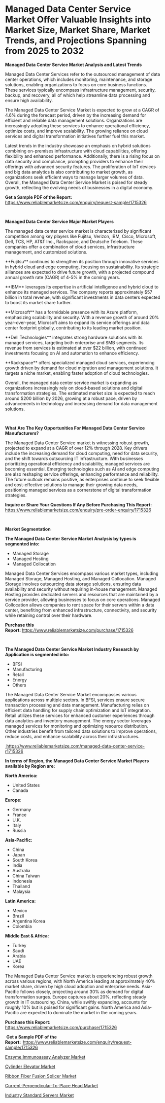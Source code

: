 <p><h1>Managed Data Center Service Market Offer Valuable Insights into Market Size, Market Share, Market Trends, and Projections Spanning from 2025 to 2032</h1></p><p><strong>Managed Data Center Service Market Analysis and Latest Trends</strong></p>
<p><p>Managed Data Center Services refer to the outsourced management of data center operations, which includes monitoring, maintenance, and storage solutions, enabling organizations to focus on core business functions. These services typically encompass infrastructure management, security, backup, and recovery, all of which help streamline data processing and ensure high availability.</p><p>The Managed Data Center Service Market is expected to grow at a CAGR of 4.6% during the forecast period, driven by the increasing demand for efficient and reliable data management solutions. Organizations are increasingly adopting these services to enhance operational efficiency, optimize costs, and improve scalability. The growing reliance on cloud services and digital transformation initiatives further fuel this market.</p><p>Latest trends in the industry showcase an emphasis on hybrid solutions combining on-premises infrastructure with cloud capabilities, offering flexibility and enhanced performance. Additionally, there is a rising focus on data security and compliance, prompting providers to enhance their offerings with advanced security features. The proliferation of IoT devices and big data analytics is also contributing to market growth, as organizations seek efficient ways to manage larger volumes of data. Overall, the Managed Data Center Service Market is poised for steady growth, reflecting the evolving needs of businesses in a digital economy.</p></p>
<p><strong>Get a Sample PDF of the Report:&nbsp;</strong> <a href="https://www.reliablemarketsize.com/enquiry/request-sample/1715326?utm_campaign=2005&utm_medium=2&utm_source=Github&utm_content=ia&utm_term=28032025&utm_id=managed-data-center-service">https://www.reliablemarketsize.com/enquiry/request-sample/1715326</a></p>
<p>&nbsp;</p>
<p><strong>Managed Data Center Service Major Market Players</strong></p>
<p><p>The managed data center service market is characterized by significant competition among key players like Fujitsu, Verizon, IBM, Cisco, Microsoft, Dell, TCS, HP, AT&T Inc., Rackspace, and Deutsche Telekom. These companies offer a combination of cloud services, infrastructure management, and customized solutions.</p><p>**Fujitsu** continues to strengthen its position through innovative services in hybrid cloud and edge computing, focusing on sustainability. Its strategic alliances are expected to drive future growth, with a projected compound annual growth rate (CAGR) of 4-5% in the coming years.</p><p>**IBM** leverages its expertise in artificial intelligence and hybrid cloud to enhance its managed services. The company reports approximately $57 billion in total revenue, with significant investments in data centers expected to boost its market share further.</p><p>**Microsoft** has a formidable presence with its Azure platform, emphasizing scalability and security. With a revenue growth of around 20% year-over-year, Microsoft aims to expand its service offerings and data center footprint globally, contributing to its leading market position.</p><p>**Dell Technologies** integrates strong hardware solutions with its managed services, targeting both enterprise and SMB segments. Its revenue from services is estimated at over $22 billion, with continued investments focusing on AI and automation to enhance efficiency.</p><p>**Rackspace** offers specialized managed cloud services, experiencing growth driven by demand for cloud migration and management solutions. It targets a niche market, enabling faster adoption of cloud technologies.</p><p>Overall, the managed data center service market is expanding as organizations increasingly rely on cloud-based solutions and digital transformation strategies. The estimated market size is expected to reach around $200 billion by 2026, growing at a robust pace, driven by advancements in technology and increasing demand for data management solutions.</p></p>
<p>&nbsp;</p>
<p><strong>What Are The Key Opportunities For Managed Data Center Service Manufacturers?</strong></p>
<p><p>The Managed Data Center Service market is witnessing robust growth, projected to expand at a CAGR of over 12% through 2028. Key drivers include the increasing demand for cloud computing, need for data security, and the shift towards outsourcing IT infrastructure. With businesses prioritizing operational efficiency and scalability, managed services are becoming essential. Emerging technologies such as AI and edge computing are also reshaping service offerings, enhancing performance and reliability. The future outlook remains positive, as enterprises continue to seek flexible and cost-effective solutions to manage their growing data needs, positioning managed services as a cornerstone of digital transformation strategies.</p></p>
<p><strong>Inquire or Share Your Questions If Any Before Purchasing This Report:</strong> <a href="https://www.reliablemarketsize.com/enquiry/pre-order-enquiry/1715326?utm_campaign=2005&utm_medium=2&utm_source=Github&utm_content=ia&utm_term=28032025&utm_id=managed-data-center-service">https://www.reliablemarketsize.com/enquiry/pre-order-enquiry/1715326</a></p>
<p>&nbsp;</p>
<p><strong>Market Segmentation</strong></p>
<p><strong>The Managed Data Center Service Market Analysis by types is segmented into:</strong></p>
<p><ul><li>Managed Storage</li><li>Managed Hosting</li><li>Managed Collocation</li></ul></p>
<p><p>Managed Data Center Services encompass various market types, including Managed Storage, Managed Hosting, and Managed Collocation. Managed Storage involves outsourcing data storage solutions, ensuring data availability and security without requiring in-house management. Managed Hosting provides dedicated servers and resources that are maintained by a service provider, allowing businesses to focus on core operations. Managed Collocation allows companies to rent space for their servers within a data center, benefiting from enhanced infrastructure, connectivity, and security while retaining control over their hardware.</p></p>
<p><strong>Purchase this Report:&nbsp;</strong><a href="https://www.reliablemarketsize.com/purchase/1715326?utm_campaign=2005&utm_medium=2&utm_source=Github&utm_content=ia&utm_term=28032025&utm_id=managed-data-center-service">https://www.reliablemarketsize.com/purchase/1715326</a></p>
<p>&nbsp;</p>
<p><strong>The Managed Data Center Service Market Industry Research by Application is segmented into:</strong></p>
<p><ul><li>BFSI</li><li>Manufacturing</li><li>Retail</li><li>Energy</li><li>Others</li></ul></p>
<p><p>The Managed Data Center Service Market encompasses various applications across multiple sectors. In BFSI, services ensure secure transaction processing and data management. Manufacturing relies on efficient data handling for supply chain optimization and IoT integration. Retail utilizes these services for enhanced customer experiences through data analytics and inventory management. The energy sector leverages managed services for monitoring and optimizing resource distribution. Other industries benefit from tailored data solutions to improve operations, reduce costs, and enhance scalability across their infrastructures.</p></p>
<p><a href="https://www.reliablemarketsize.com/managed-data-center-service-r1715326?utm_campaign=2005&utm_medium=2&utm_source=Github&utm_content=ia&utm_term=28032025&utm_id=managed-data-center-service">&nbsp;https://www.reliablemarketsize.com/managed-data-center-service-r1715326</a></p>
<p><strong>In terms of Region, the Managed Data Center Service Market Players available by Region are:</strong></p>
<p>
    <p> <strong> North America: </strong>
        <ul>
            <li>United States</li>
            <li>Canada</li>
        </ul>
        </p> 
    <p> <strong> Europe: </strong>
        <ul>
            <li>Germany</li>
            <li>France</li>
            <li>U.K.</li>
            <li>Italy</li>
            <li>Russia</li>
        </ul>
        </p> 
    <p> <strong> Asia-Pacific: </strong>
        <ul>
            <li>China</li>
            <li>Japan</li>
            <li>South Korea</li>
            <li>India</li>
            <li>Australia</li>
            <li>China Taiwan</li>
            <li>Indonesia</li>
            <li>Thailand</li>
            <li>Malaysia</li>
        </ul>
        </p> 
    <p> <strong> Latin America: </strong>
        <ul>
            <li>Mexico</li>
            <li>Brazil</li>
            <li>Argentina Korea</li>
            <li>Colombia</li>
        </ul>
        </p> 
    <p> <strong> Middle East & Africa: </strong>
        <ul>
            <li>Turkey</li>
            <li>Saudi</li>
            <li>Arabia</li>
            <li>UAE</li>
            <li>Korea</li>
        </ul>
    </p>
    </p>
<p><p>The Managed Data Center Service market is experiencing robust growth across various regions, with North America leading at approximately 40% market share, driven by high cloud adoption and enterprise needs. Asia-Pacific follows closely, projecting around 30% as demand for digital transformation surges. Europe captures about 20%, reflecting steady growth in IT outsourcing. China, while swiftly expanding, accounts for roughly 10% but is poised for significant gains. North America and Asia-Pacific are expected to dominate the market in the coming years.</p></p>
<p><strong>Purchase this Report: </strong><a href="https://www.reliablemarketsize.com/purchase/1715326?utm_campaign=2005&utm_medium=2&utm_source=Github&utm_content=ia&utm_term=28032025&utm_id=managed-data-center-service">https://www.reliablemarketsize.com/purchase/1715326</a></p>
<p>&nbsp;<strong>Get a Sample PDF of the Report:&nbsp;&nbsp;</strong><a href="https://www.reliablemarketsize.com/enquiry/request-sample/1715326?utm_campaign=2005&utm_medium=2&utm_source=Github&utm_content=ia&utm_term=28032025&utm_id=managed-data-center-service">https://www.reliablemarketsize.com/enquiry/request-sample/1715326</a></p>
<p><strong></strong></p>
<p><p><a href="https://github.com/gogashopkewy/Market-Research-Report-List-1/blob/main/enzyme-immunoassay-analyzer-market.md?utm_campaign=2005&utm_medium=2&utm_source=Github&utm_content=ia&utm_term=28032025&utm_id=managed-data-center-service">Enzyme Immunoassay Analyzer Market</a></p><p><a href="https://github.com/myrieronays5/Market-Research-Report-List-1/blob/main/cylinder-elevator-market.md?utm_campaign=2005&utm_medium=2&utm_source=Github&utm_content=ia&utm_term=28032025&utm_id=managed-data-center-service">Cylinder Elevator Market</a></p><p><a href="https://github.com/eskelimaksic/Market-Research-Report-List-1/blob/main/ribbon-fiber-fusion-splicer-market.md?utm_campaign=2005&utm_medium=2&utm_source=Github&utm_content=ia&utm_term=28032025&utm_id=managed-data-center-service">Ribbon Fiber Fusion Splicer Market</a></p><p><a href="https://github.com/kohushamudo3/Market-Research-Report-List-1/blob/main/current-perpendicular-to-place-head-market.md?utm_campaign=2005&utm_medium=2&utm_source=Github&utm_content=ia&utm_term=28032025&utm_id=managed-data-center-service">Current-Perpendicular-To-Place Head Market</a></p><p><a href="https://github.com/lylyparadise/Market-Research-Report-List-6/blob/main/industry-standard-servers-market.md?utm_campaign=2005&utm_medium=2&utm_source=Github&utm_content=ia&utm_term=28032025&utm_id=managed-data-center-service">Industry Standard Servers Market</a></p></p>